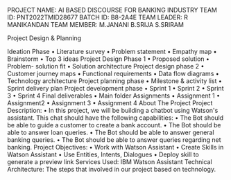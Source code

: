 PROJECT NAME: AI BASED DISCOURSE FOR BANKING INDUSTRY
TEAM ID: PNT2022TMID28677
BATCH ID: B8-2A4E
TEAM LEADER: R MANIKANDAN
TEAM MEMBER: M.JANANI  B.SRIJA  S.SRIRAM

Project Design & Planning

Ideation Phase
  •	Literature survey
  • 	Problem statement
  •	Empathy map
  •	Brainstorm
  •	Top 3 ideas
Project Design Phase 1
  •	Proposed solution
  •	Problem- solution fit
  •	Solution architecture
Project design phase 2
  •	Customer journey maps
  •	Functional requirements
  •	Data flow diagrams
  •	Technology architecture
Project planning phase
  •	Milestone & activity list
  •	Sprint delivery plan
Project development phase
  •	Sprint 1
  •	Sprint 2
  •	Sprint 3
  •	Sprint 4
Final deliverables
  •	Main folder
Assignments
  •	Assignment 1
  •	Assignment2
  •	Assignment 3
  •	Assignment 4
About The Project
Project Description:
  •	In this project, we will be building a chatbot using Watson's assistant. This chat should have the following capabilities:
  •	The Bot should be able to guide a customer to create a bank account.
  •	The Bot should be able to answer loan queries.
  •	The Bot should be able to answer general banking queries.
  •	The Bot should be able to answer queries regarding net banking.
Project Objectives:
  •	Work with Watson Assistant
  •	Create Skills in Watson Assistant
  •	Use Entities, Intents, Dialogues
  •	Deploy skill to generate a preview link
Services Used:
    IBM Watson Assistant
Technical Architecture: 
  The steps that involved in our project based on technology.
